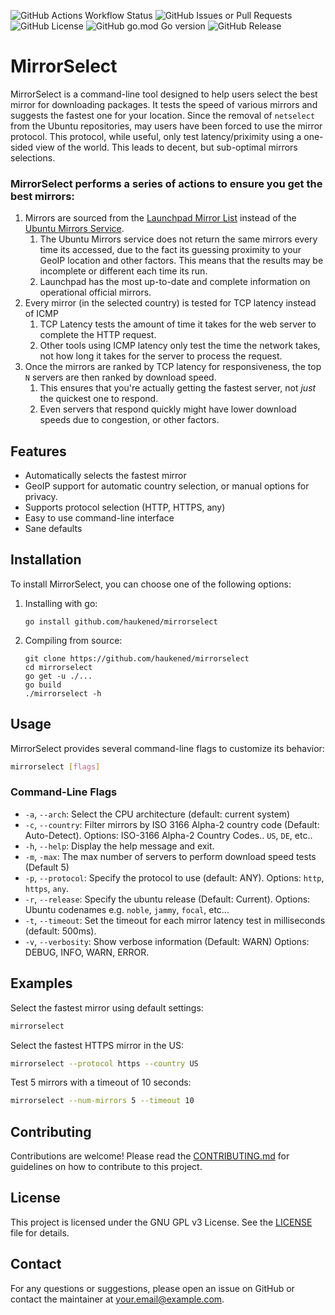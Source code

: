 ![GitHub Actions Workflow Status](https://img.shields.io/github/actions/workflow/status/haukened/mirrorselect/dev.yml?branch=main&link=https%3A%2F%2Fgithub.com%2Fhaukened%2Fmirrorselect%2Factions) ![GitHub Issues or Pull Requests](https://img.shields.io/github/issues/haukened/mirrorselect?link=https%3A%2F%2Fgithub.com%2Fhaukened%2Fmirrorselect%2Fissues) ![GitHub License](https://img.shields.io/github/license/haukened/mirrorselect?link=https%3A%2F%2Fgithub.com%2Fhaukened%2Fmirrorselect%2Fblob%2Fmain%2FLICENSE) ![GitHub go.mod Go version](https://img.shields.io/github/go-mod/go-version/haukened/mirrorselect?link=https%3A%2F%2Fgo.dev%2Fdl%2F) ![GitHub Release](https://img.shields.io/github/v/release/haukened/mirrorselect?link=https%3A%2F%2Fgithub.com%2Fhaukened%2Fmirrorselect%2Freleases)

# MirrorSelect

MirrorSelect is a command-line tool designed to help users select the best mirror for downloading packages. It tests the speed of various mirrors and suggests the fastest one for your location. Since the removal of `netselect` from the Ubuntu repositories, may users have been forced to use the mirror protocol.  This protocol, while useful, only test latency/priximity using a one-sided view of the world.  This leads to decent, but sub-optimal mirrors selections.

### MirrorSelect performs a series of actions to ensure you get the best mirrors:

1. Mirrors are sourced from the [Launchpad Mirror List](https://launchpad.net/ubuntu/+archivemirrors) instead of the [Ubuntu Mirrors Service](http://mirrors.ubuntu.com/).
    1. The Ubuntu Mirrors service does not return the same mirrors every time its accessed, due to the fact its guessing proximity to your GeoIP location and other factors.  This means that the results may be incomplete or different each time its run.
    1. Launchpad has the most up-to-date and complete information on operational official mirrors.
1. Every mirror (in the selected country) is tested for TCP latency instead of ICMP
    1. TCP Latency tests the amount of time it takes for the web server to complete the HTTP request.
    1. Other tools using ICMP latency only test the time the network takes, not how long it takes for the server to process the request.
1. Once the mirrors are ranked by TCP latency for responsiveness, the top `N` servers are then ranked by download speed.
    1. This ensures that you're actually getting the fastest server, not _just_ the quickest one to respond.
    1. Even servers that respond quickly might have lower download speeds due to congestion, or other factors.

## Features

- Automatically selects the fastest mirror
- GeoIP support for automatic country selection, or manual options for privacy.
- Supports protocol selection (HTTP, HTTPS, any)
- Easy to use command-line interface
- Sane defaults

## Installation

To install MirrorSelect, you can choose one of the following options:

1. Installing with go:
    
    ```
    go install github.com/haukened/mirrorselect
    ```

2. Compiling from source:

    ```
    git clone https://github.com/haukened/mirrorselect
    cd mirrorselect
    go get -u ./...
    go build
    ./mirrorselect -h
    ```

## Usage

MirrorSelect provides several command-line flags to customize its behavior:

```sh
mirrorselect [flags]
```

### Command-Line Flags

- `-a`, `--arch`: Select the CPU architecture (default: current system)
- `-c`, `--country`: Filter mirrors by ISO 3166 Alpha-2 country code (Default: Auto-Detect). Options: ISO-3166 Alpha-2 Country Codes.. `US`, `DE`, etc..
- `-h`, `--help`: Display the help message and exit.
- `-m`, `-max`: The max number of servers to perform download speed tests (Default 5)
- `-p`, `--protocol`: Specify the protocol to use (default: ANY). Options: `http`, `https`, `any`.
- `-r`, `--release`: Specify the ubuntu release (Default: Current). Options: Ubuntu codenames e.g. `noble`, `jammy`, `focal`, etc...
- `-t`, `--timeout`: Set the timeout for each mirror latency test in milliseconds (default: 500ms).
- `-v`, `--verbosity`: Show verbose information (Default: WARN) Options: DEBUG, INFO, WARN, ERROR.

## Examples

Select the fastest mirror using default settings:

```sh
mirrorselect
```

Select the fastest HTTPS mirror in the US:

```sh
mirrorselect --protocol https --country US
```

Test 5 mirrors with a timeout of 10 seconds:

```sh
mirrorselect --num-mirrors 5 --timeout 10
```

## Contributing

Contributions are welcome! Please read the [CONTRIBUTING.md](CONTRIBUTING.md) for guidelines on how to contribute to this project.

## License

This project is licensed under the GNU GPL v3 License. See the [LICENSE](LICENSE) file for details.

## Contact

For any questions or suggestions, please open an issue on GitHub or contact the maintainer at your.email@example.com.
